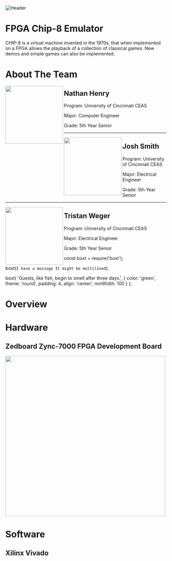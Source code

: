 ![Header](https://user-images.githubusercontent.com/87651777/221392305-486b690e-5ab1-40d6-ac23-1b9d156f5f37.png)

# FPGA Chip-8 Emulator
CHIP-8 is a virtual machine invented in the 1970s, that when implemented on a FPGA allows the playback of a collection of classical games. New demos and simple games can also be implemented.

# About The Team

<img align="left" width="180" src="https://user-images.githubusercontent.com/87651777/221395366-a7787fb8-26bd-465f-946d-baeb3075399f.png" />

## Nathan Henry

Program: University of Cincinnati CEAS

Major: Computer Engineer

Grade: 5th Year Senior

----

<img align="left" width="180" src="https://user-images.githubusercontent.com/87651777/221395366-a7787fb8-26bd-465f-946d-baeb3075399f.png" />

## Josh Smith

Program: University of Cincinnati CEAS

Major: Electrical Engineer

Grade: 5th Year Senior

----

<img align="left" width="180" src="https://user-images.githubusercontent.com/87651777/221395366-a7787fb8-26bd-465f-946d-baeb3075399f.png" />

## Tristan Weger

Program: University of Cincinnati CEAS

Major: Electrical Engineer

Grade: 5th Year Senior

const boxt = require('boxt');

boxt(`I have a message
It might be multilined`);

boxt(
	'Guests, like fish, begin to smell after three days.',
	{
		color: 'green',
		theme: 'round',
		padding: 4,
		align: 'center',
		minWidth: 100
	}
);


# Overview

# Hardware

## Zedboard Zync-7000 FPGA Development Board
<img src="https://user-images.githubusercontent.com/87651777/221394046-3c59e159-c2c3-4b6c-aa51-3eef61cb7b0e.png" width="500" >

# Software

## Xilinx Vivado
